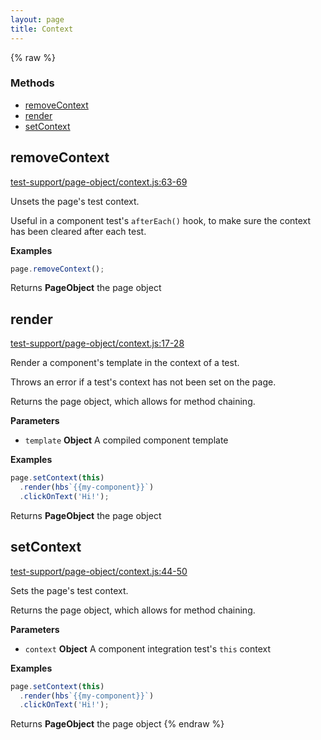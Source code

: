 ```yaml
---
layout: page
title: Context
---
```


{% raw %}
### Methods

- [removeContext](#removecontext)
- [render](#render)
- [setContext](#setcontext)

## removeContext

[test-support/page-object/context.js:63-69](https://github.com/san650/ember-cli-page-object/blob/fbc76e9109d2f5ce0729fcda7f18959f3ef6fa0e/test-support/page-object/context.js#L63-L69 "Source code on GitHub")

Unsets the page's test context.

Useful in a component test's `afterEach()` hook, to make sure the context has been cleared after each test.

**Examples**

```javascript
page.removeContext();
```

Returns **PageObject** the page object

## render

[test-support/page-object/context.js:17-28](https://github.com/san650/ember-cli-page-object/blob/fbc76e9109d2f5ce0729fcda7f18959f3ef6fa0e/test-support/page-object/context.js#L17-L28 "Source code on GitHub")

Render a component's template in the context of a test.

Throws an error if a test's context has not been set on the page.

Returns the page object, which allows for method chaining.

**Parameters**

-   `template` **Object** A compiled component template

**Examples**

```javascript
page.setContext(this)
  .render(hbs`{{my-component}}`)
  .clickOnText('Hi!');
```

Returns **PageObject** the page object

## setContext

[test-support/page-object/context.js:44-50](https://github.com/san650/ember-cli-page-object/blob/fbc76e9109d2f5ce0729fcda7f18959f3ef6fa0e/test-support/page-object/context.js#L44-L50 "Source code on GitHub")

Sets the page's test context.

Returns the page object, which allows for method chaining.

**Parameters**

-   `context` **Object** A component integration test's `this` context

**Examples**

```javascript
page.setContext(this)
  .render(hbs`{{my-component}}`)
  .clickOnText('Hi!');
```

Returns **PageObject** the page object
{% endraw %}